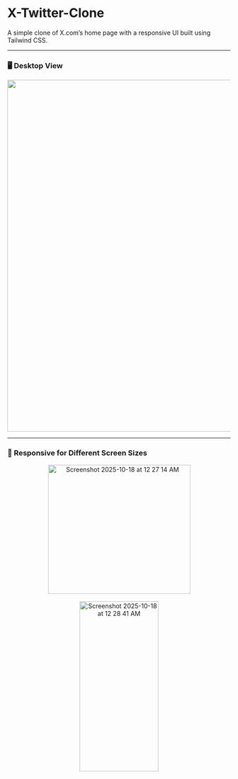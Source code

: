 # X-Twitter-Clone  
A simple clone of X.com’s home page with a responsive UI built using Tailwind CSS.

---

### 🖥️ Desktop View
<p align="center">
  <img width="1440" height="794" alt="Screenshot 2025-10-18 at 12 07 12 AM" src="https://github.com/user-attachments/assets/96093d03-0eaf-4d42-b47b-de9617ea8a73" />
</p>

---

### 📱 Responsive for Different Screen Sizes
<p align="center">
  <img width="321" height="291" alt="Screenshot 2025-10-18 at 12 27 14 AM" src="https://github.com/user-attachments/assets/0eb3f44a-31ae-4ac7-892e-f4a14ea7e385" />
  <br><br>
  <img width="178" height="384" alt="Screenshot 2025-10-18 at 12 28 41 AM" src="https://github.com/user-attachments/assets/53607e86-fa56-443c-8978-375d4b9ff5d4" />
</p>
